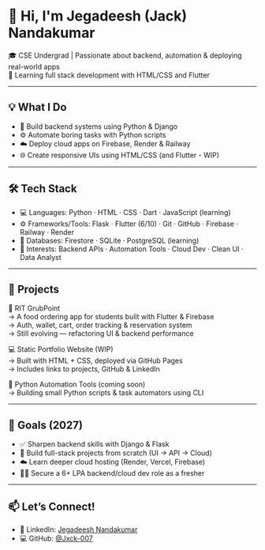 # 👋 Hi, I'm Jegadeesh (Jack) Nandakumar

🎓 CSE Undergrad | Passionate about backend, automation & deploying real-world apps  
🧠 Learning full stack development with HTML/CSS and Flutter

---

## 💡 What I Do

- 🐍 Build backend systems using Python & Django
- ⚙️ Automate boring tasks with Python scripts
- ☁️ Deploy cloud apps on Firebase, Render & Railway
- 🌐 Create responsive UIs using HTML/CSS (and Flutter - WIP)

---

## 🛠 Tech Stack

- 💻 Languages: Python · HTML · CSS · Dart · JavaScript (learning)
- ⚙️ Frameworks/Tools: Flask · Flutter (6/10) · Git · GitHub · Firebase · Railway · Render
- 🧩 Databases: Firestore · SQLite · PostgreSQL (learning)
- 🚀 Interests: Backend APIs · Automation Tools · Cloud Dev · Clean UI · Data Analyst

---

## 📂 Projects

📱 RIT GrubPoint  
→ A food ordering app for students built with Flutter & Firebase  
→ Auth, wallet, cart, order tracking & reservation system  
→ Still evolving — refactoring UI & backend performance

💻 Static Portfolio Website (WIP)  
→ Built with HTML + CSS, deployed via GitHub Pages  
→ Includes links to projects, GitHub & LinkedIn

🤖 Python Automation Tools (coming soon)  
→ Building small Python scripts & task automators using CLI

---

## 🎯 Goals (2027)

- ✅ Sharpen backend skills with Django & Flask
- 🔧 Build full-stack projects from scratch (UI → API → Cloud)
- ☁️ Learn deeper cloud hosting (Render, Vercel, Firebase)
- 🧑‍💻 Secure a 6+ LPA backend/cloud dev role as a fresher

---

## 📫 Let’s Connect!

- 🔗 LinkedIn: [Jegadeesh Nandakumar](https://www.linkedin.com/in/jegadeesh-nandakumar)
- 💻 GitHub: [@Jxck-007](https://github.com/Jxck-007)
